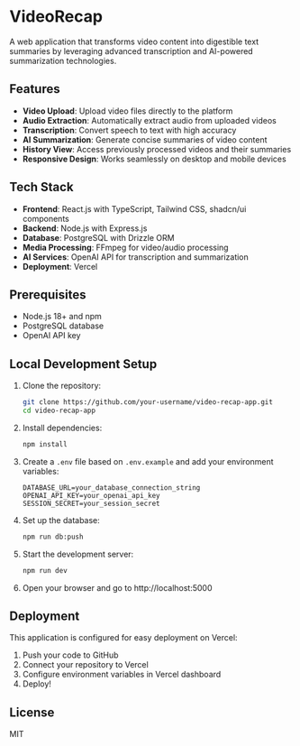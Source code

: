 # VideoRecap

A web application that transforms video content into digestible text summaries by leveraging advanced transcription and AI-powered summarization technologies.

## Features

- **Video Upload**: Upload video files directly to the platform
- **Audio Extraction**: Automatically extract audio from uploaded videos
- **Transcription**: Convert speech to text with high accuracy
- **AI Summarization**: Generate concise summaries of video content
- **History View**: Access previously processed videos and their summaries
- **Responsive Design**: Works seamlessly on desktop and mobile devices

## Tech Stack

- **Frontend**: React.js with TypeScript, Tailwind CSS, shadcn/ui components
- **Backend**: Node.js with Express.js
- **Database**: PostgreSQL with Drizzle ORM
- **Media Processing**: FFmpeg for video/audio processing
- **AI Services**: OpenAI API for transcription and summarization
- **Deployment**: Vercel

## Prerequisites

- Node.js 18+ and npm
- PostgreSQL database
- OpenAI API key

## Local Development Setup

1. Clone the repository:
   ```bash
   git clone https://github.com/your-username/video-recap-app.git
   cd video-recap-app
   ```

2. Install dependencies:
   ```bash
   npm install
   ```

3. Create a `.env` file based on `.env.example` and add your environment variables:
   ```
   DATABASE_URL=your_database_connection_string
   OPENAI_API_KEY=your_openai_api_key
   SESSION_SECRET=your_session_secret
   ```

4. Set up the database:
   ```bash
   npm run db:push
   ```

5. Start the development server:
   ```bash
   npm run dev
   ```

6. Open your browser and go to http://localhost:5000

## Deployment

This application is configured for easy deployment on Vercel:

1. Push your code to GitHub
2. Connect your repository to Vercel
3. Configure environment variables in Vercel dashboard
4. Deploy!

## License

MIT